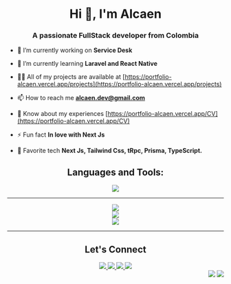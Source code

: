 <h1 align="center">Hi 👋, I'm Alcaen</h1>
<h3 align="center">A passionate FullStack developer from Colombia</h3

<p align='left'>

- 🔭 I’m currently working on **Service Desk**

- 🌱 I’m currently learning **Laravel and React Native**

- 👨‍💻 All of my projects are available at [https://portfolio-alcaen.vercel.app/projects](https://portfolio-alcaen.vercel.app/projects)

- 📫 How to reach me **alcaen.dev@gmail.com**

- 📄 Know about my experiences [https://portfolio-alcaen.vercel.app/CV](https://portfolio-alcaen.vercel.app/CV)

- ⚡ Fun fact **In love with Next Js**

- 👻 Favorite tech **Next Js, Tailwind Css, tRpc, Prisma, TypeScript.**

</p>

<h2 align='center'>Languages and Tools:</h2>
<div align="center">

<img src="https://skillicons.dev/icons?i=js,html,css,ts,py,react,docker,tailwind,nest,next,astro,figma,express,nodejs,git,github,c,vscode,arduino,md,materialui,mongo,mysql,postgres,redis,vercel,netlify,php,planetscale,postman,prisma,powershell,supabase,sass,githubactions,firebase,laravel,linux,matlab,redux,stackoverflow,vite&theme=light" />

</div>

---

<!-- Streak -->
<div align='center'>
<picture>
<source 
  srcset="https://github-readme-streak-stats.herokuapp.com/?user=alcaen&theme=tokyonight"
  media="(prefers-color-scheme: dark)"
/>
<source
  srcset="https://github-readme-streak-stats.herokuapp.com/?user=alcaen&theme=buefy"
  media="(prefers-color-scheme: light), (prefers-color-scheme: no-preference)"
/>
<img src="https://github-readme-streak-stats.herokuapp.com/?user=alcaen" />
</picture>
</div>

<!-- GitHub Stats -->
<div align='center'>
<picture>
<source 
  srcset="https://github-readme-stats.vercel.app/api?username=alcaen&show_icons=true&theme=tokyonight"
  media="(prefers-color-scheme: dark)"
/>
<source
  srcset="https://github-readme-stats.vercel.app/api?username=alcaen&show_icons=true&theme=buefy"
  media="(prefers-color-scheme: light), (prefers-color-scheme: no-preference)"
/>
<img src="https://github-readme-stats.vercel.app/api?username=alcaen&show_icons=true"/>
</picture>
</div>

<!-- Most used Languajes -->
<div align='center'>
<picture>
<source 
  srcset="https://github-readme-stats.vercel.app/api/top-langs/?username=alcaen&layout=compact&hide_progress=true&theme=tokyonight"
  media="(prefers-color-scheme: dark)"
/>
<source
  srcset="https://github-readme-stats.vercel.app/api/top-langs/?username=alcaen&layout=compact&hide_progress=true&theme=buefy"
  media="(prefers-color-scheme: light), (prefers-color-scheme: no-preference)"
/>
<img src="https://github-readme-stats.vercel.app/api/top-langs/?username=alcaen&layout=compact" />
</picture>
</div>

---

<!-- Connect -->
<h2 align='center'>Let's Connect</h2>
<div align="center">
  <a target='_blank' href="https://www.linkedin.com/in/alcaen/">
    <img src="https://skillicons.dev/icons?i=linkedin" />
  </a>
	<a target='_blank' href="https://discordapp.com/users/325795253619785729">
    <img src="https://skillicons.dev/icons?i=discord" />
	</a>
	<a target='_blank' href="https://twitter.com/alejocaicedosac">
    <img src="https://skillicons.dev/icons?i=twitter" />
  </a>
	<a target='_blank' href="https://github.com/alcaen">
    <img src="https://skillicons.dev/icons?i=github" />
  </a>
</div>

<div align='right'>
  <img src='https://badgen.net/github/commits/alcaen/alcaen' />
  <img src='https://badgen.net/github/release/alcaen/alcaen' />
</div>

<!-- Tools used
ICONS
https://github.com/tandpfun/skill-icons
STATS
https://github.com/anuraghazra/github-readme-stats
BADGES
https://badgen.net/
GENERATOR
https://rahuldkjain.github.io/gh-profile-readme-generator/
 -->
